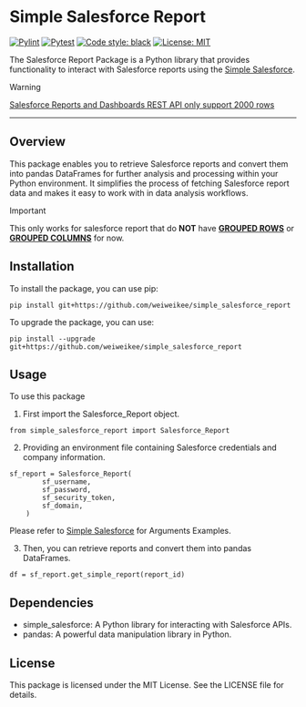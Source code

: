 # Simple Salesforce Report
[![Pylint](https://github.com/weiweikee/simple_salesforce_report/actions/workflows/pylint.yml/badge.svg)](https://github.com/weiweikee/simple_salesforce_report/actions/workflows/pylint.yml)
[![Pytest](https://github.com/weiweikee/simple_salesforce_report/actions/workflows/pytest.yml/badge.svg)](https://github.com/weiweikee/simple_salesforce_report/actions/workflows/pylint.yml)
[![Code style: black](https://img.shields.io/badge/code%20style-black-000000.svg)](https://github.com/psf/black)
[![License: MIT](https://img.shields.io/badge/License-MIT-yellow.svg)](https://github.com/weiweikee/simple_salesforce_report/blob/main/LICENSE)

The Salesforce Report Package is a Python library that provides functionality to interact with Salesforce reports using the [Simple Salesforce](https://github.com/simple-salesforce/simple-salesforce).
> [!WARNING]
> [Salesforce Reports and Dashboards REST API only support 2000 rows](https://developer.salesforce.com/docs/atlas.en-us.api_analytics.meta/api_analytics/sforce_analytics_rest_api_limits_limitations.htm)

--- 
## Overview
This package enables you to retrieve Salesforce reports and convert them into pandas DataFrames for further analysis and processing within your Python environment. It simplifies the process of fetching Salesforce report data and makes it easy to work with in data analysis workflows.

> [!IMPORTANT]
> This only works for salesforce report that do **NOT** have <ins>**GROUPED ROWS**</ins> or <ins>**GROUPED COLUMNS**</ins> for now.

## Installation
To install the package, you can use pip:
```
pip install git+https://github.com/weiweikee/simple_salesforce_report
```

To upgrade the package, you can use:
```
pip install --upgrade git+https://github.com/weiweikee/simple_salesforce_report
```

## Usage
To use this package

1. First import the Salesforce_Report object.

```
from simple_salesforce_report import Salesforce_Report
```
2. Providing an environment file containing Salesforce credentials and company information.
```
sf_report = Salesforce_Report(
        sf_username,
        sf_password,
        sf_security_token,
        sf_domain,
    )
```
Please refer to [Simple Salesforce](https://github.com/simple-salesforce/simple-salesforce) for Arguments Examples.

3. Then, you can retrieve reports and convert them into pandas DataFrames.
```
df = sf_report.get_simple_report(report_id)
```
## Dependencies
- simple_salesforce: A Python library for interacting with Salesforce APIs.
- pandas: A powerful data manipulation library in Python.

## License
This package is licensed under the MIT License. See the LICENSE file for details.

